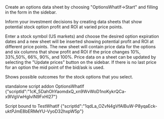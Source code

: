 Create an options data sheet by choosing "OptionsWhatIf->Start" and filling in the form in the sidebar.

Inform your investment decisions by creating data sheets that show potential stock option profit and ROI at varied price points.

Enter a stock symbol (US markets) and choose the desired option expiration dates and a new sheet will be inserted showing potential profit and ROI at different price points.
The new sheet will contain price data for the options and six columns that show profit and ROI if the price changes 10%, 33%,50%, 66%, 90%, and 100%. 
Price data on a sheet can be updated by selecting the "Update prices" button on the sidebar. If there is no last price for an option the mid point of the bid/ask is used.

Shows possible outcomes for the stock options that you select.

standalone script addon OptionsWhatIf
{"scriptId":"1cK_5DahOhYaomdxQ_xn9WvWoD1noKykrQCa-x9IVgVwHgIvlN9FxHl27"}

Script bound to TestWhatIf
{"scriptId":"1qdLa_OZvN4gVfAIBuW-P8yqaEck-uktPJmE8bERMeYU-VyoD32hxpW5p"}
